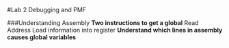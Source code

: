 #Lab 2 Debugging and PMF

###Understanding Assembly 
**Two instructions to get a global**
Read Address
Load information into register
**Understand which lines in assembly causes global variables**

